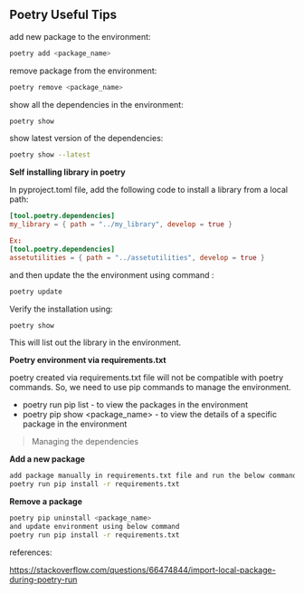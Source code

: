 ## Poetry Useful Tips

add new package to the environment:

```bash
poetry add <package_name>
```

remove package from the environment:

```bash
poetry remove <package_name>
```

show all the dependencies in the environment:

```bash
poetry show 
```

show latest version of the dependencies:

```bash
poetry show --latest
```


**Self installing library in poetry** 

In pyproject.toml file, add the following code to install a library from a local path:

```toml
[tool.poetry.dependencies]
my_library = { path = "../my_library", develop = true }

Ex:
[tool.poetry.dependencies]
assetutilities = { path = "../assetutilities", develop = true }

```
and then update the the environment using command :

```bash
poetry update
```

Verify the installation using:

```bash
poetry show
```
This will list out the library in the environment.


**Poetry environment via requirements.txt**

poetry created via requirements.txt file will not be compatible with poetry commands.
So, we need to use pip commands to manage the environment.

- poetry run pip list - to view the packages in the environment
- poetry pip show <package_name> - to view the details of a specific package in the environment

> Managing the dependencies 

**Add a new package**

```bash
add package manually in requirements.txt file and run the below command
poetry run pip install -r requirements.txt
```

**Remove a package**
```bash
poetry pip uninstall <package_name>
and update environment using below command 
poetry run pip install -r requirements.txt 
```


references:

https://stackoverflow.com/questions/66474844/import-local-package-during-poetry-run